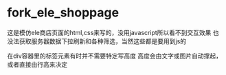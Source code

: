 # fork_ele_shoppage
这是模仿ele商店页面的html,css来写的，没用javascript所以看不到交互效果 
也没法获取服务器数据下拉刷新和各种筛选，当然这些都是要用到js的

在div容器里的标签元素有时并不需要特定写高度 高度会由文字或图片自动撑起，或者直接由行高来决定
